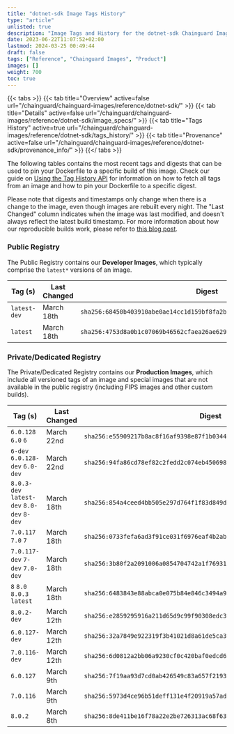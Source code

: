 ```yaml
---
title: "dotnet-sdk Image Tags History"
type: "article"
unlisted: true
description: "Image Tags and History for the dotnet-sdk Chainguard Image"
date: 2023-06-22T11:07:52+02:00
lastmod: 2024-03-25 00:49:44
draft: false
tags: ["Reference", "Chainguard Images", "Product"]
images: []
weight: 700
toc: true
---
```


{{< tabs >}}
{{< tab title="Overview" active=false url="/chainguard/chainguard-images/reference/dotnet-sdk/" >}}
{{< tab title="Details" active=false url="/chainguard/chainguard-images/reference/dotnet-sdk/image_specs/" >}}
{{< tab title="Tags History" active=true url="/chainguard/chainguard-images/reference/dotnet-sdk/tags_history/" >}}
{{< tab title="Provenance" active=false url="/chainguard/chainguard-images/reference/dotnet-sdk/provenance_info/" >}}
{{</ tabs >}}

The following tables contains the most recent tags and digests that can be used to pin your Dockerfile to a specific build of this image. Check our guide on [Using the Tag History API](/chainguard/chainguard-images/using-the-tag-history-api/) for information on how to fetch all tags from an image and how to pin your Dockerfile to a specific digest.

Please note that digests and timestamps only change when there is a change to the image, even though images are rebuilt every night. The "Last Changed" column indicates when the image was last modified, and doesn't always reflect the latest build timestamp. For more information about how our reproducible builds work, please refer to [this blog post](https://www.chainguard.dev/unchained/reproducing-chainguards-reproducible-image-builds).

### Public Registry
The Public Registry contains our **Developer Images**, which typically comprise the `latest*` versions of an image.

| Tag (s)       | Last Changed | Digest                                                                    |
|---------------|--------------|---------------------------------------------------------------------------|
|  `latest-dev` | March 18th   | `sha256:68450b403910abe0ae14cc1d159bf8fa2bd42a3fecdc1e95dcd57a2e9e56d298` |
|  `latest`     | March 18th   | `sha256:4753d8a0b1c07069b46562cfaea26ae6295f923a6e26832b7a169d5a6ce03b16` |


### Private/Dedicated Registry
The Private/Dedicated Registry contains our **Production Images**, which include all versioned tags of an image and special images that are not available in the public registry (including FIPS images and other custom builds).

| Tag (s)                                     | Last Changed | Digest                                                                    |
|---------------------------------------------|--------------|---------------------------------------------------------------------------|
|  `6.0.128` `6.0` `6`                        | March 22nd   | `sha256:e55909217b8ac8f16af9398e87f1b0344ebe35ec460a530670562aa494aa270a` |
|  `6-dev` `6.0.128-dev` `6.0-dev`            | March 22nd   | `sha256:94fa86cd78ef82c2fedd2c074eb450698d8816cf85dd027c6e80dd7301ac207a` |
|  `8.0.3-dev` `latest-dev` `8.0-dev` `8-dev` | March 18th   | `sha256:854a4ceed4bb505e297d764f1f83d849d0d509c462089c52e96e36b2ba0780ab` |
|  `7.0.117` `7.0` `7`                        | March 18th   | `sha256:0733fefa6ad3f91ce031f6976eaf4b2ab1649cd977bf968b2d301cd0dfccb19d` |
|  `7.0.117-dev` `7-dev` `7.0-dev`            | March 18th   | `sha256:3b80f2a2091006a0854704742a1f76931d5b46df9d87bbc115b8b5048151f0a5` |
|  `8` `8.0` `8.0.3` `latest`                 | March 18th   | `sha256:6483843e88abca0e075b84e846c3494a944ff2e7d1f9717b16baa37a613da70e` |
|  `8.0.2-dev`                                | March 12th   | `sha256:e2859295916a211d65d9c99f90308edc3f7e58fb74d8bdc8068a33c1858a4643` |
|  `6.0.127-dev`                              | March 12th   | `sha256:32a7849e922319f3b41021d8a61de5ca3ea1e9a94514a4e2101ef8a114eb0f59` |
|  `7.0.116-dev`                              | March 12th   | `sha256:6d0812a2bb06a9230cf0c420baf0edcd60e5c6e3b7294efcd8c3013f2a1e05fd` |
|  `6.0.127`                                  | March 9th    | `sha256:7f19aa93d7cd0ab426549c83a657f21937fef8a09a7617f1891a9f0d16bbb9a6` |
|  `7.0.116`                                  | March 9th    | `sha256:5973d4ce96b51deff131e4f20919a57ad7e47324b3f17a4e9c02915c92e611db` |
|  `8.0.2`                                    | March 8th    | `sha256:8de411be16f78a22e2be726313ac68f635b827a007ac86804dec90f90e29b2e0` |

